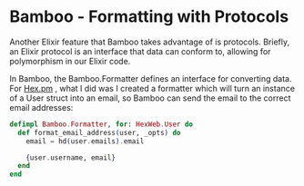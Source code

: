 # Bamboo - Formatting with Protocols

Another Elixir feature that Bamboo takes advantage of is protocols. Briefly, an
Elixir protocol is an interface that data can conform to, allowing for
polymorphism in our Elixir code.

In Bamboo, the Bamboo.Formatter defines an interface for converting data. For
[Hex.pm](https://github.com/hexpm/hex_web/pull/418/commits/3620ca8eb2fc08bdfa2f1a32ef098ffe1031d165)
, what I did was I created a formatter which will turn an instance of a
User struct into an email, so Bamboo can send the email to the correct email
addresses:

```elixir
defimpl Bamboo.Formatter, for: HexWeb.User do
  def format_email_address(user, _opts) do
    email = hd(user.emails).email

    {user.username, email}
  end
end
```
